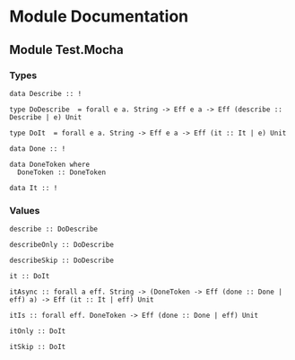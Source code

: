 # Module Documentation

## Module Test.Mocha

### Types

    data Describe :: !

    type DoDescribe  = forall e a. String -> Eff e a -> Eff (describe :: Describe | e) Unit

    type DoIt  = forall e a. String -> Eff e a -> Eff (it :: It | e) Unit

    data Done :: !

    data DoneToken where
      DoneToken :: DoneToken

    data It :: !


### Values

    describe :: DoDescribe

    describeOnly :: DoDescribe

    describeSkip :: DoDescribe

    it :: DoIt

    itAsync :: forall a eff. String -> (DoneToken -> Eff (done :: Done | eff) a) -> Eff (it :: It | eff) Unit

    itIs :: forall eff. DoneToken -> Eff (done :: Done | eff) Unit

    itOnly :: DoIt

    itSkip :: DoIt



